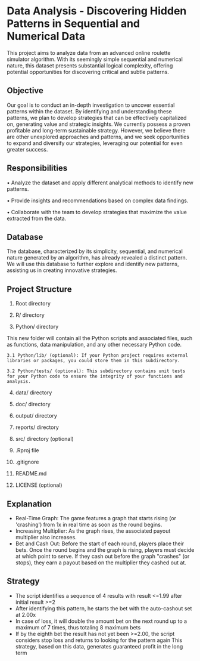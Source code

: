 # Data Analysis - Discovering Hidden Patterns in Sequential and Numerical Data

This project aims to analyze data from an advanced online roulette simulator algorithm. With its seemingly simple sequential and numerical nature, this dataset presents substantial logical complexity, offering potential opportunities for discovering critical and subtle patterns.

## Objective
Our goal is to conduct an in-depth investigation to uncover essential patterns within the dataset. By identifying and understanding these patterns, we plan to develop strategies that can be effectively capitalized on, generating value and strategic insights.
We currently possess a proven profitable and long-term sustainable strategy. However, we believe there are other unexplored approaches and patterns, and we seek opportunities to expand and diversify our strategies, leveraging our potential for even greater success.

## Responsibilities
•	Analyze the dataset and apply different analytical methods to identify new patterns.

•	Provide insights and recommendations based on complex data findings.

•	Collaborate with the team to develop strategies that maximize the value extracted from the data.

## Database
The database, characterized by its simplicity, sequential, and numerical nature generated by an algorithm, has already revealed a distinct pattern. We will use this database to further explore and identify new patterns, assisting us in creating innovative strategies.

## Project Structure
1.	Root directory

2.	R/ directory

3.	Python/ directory

This new folder will contain all the Python scripts and associated files, such as functions, data manipulation, and any other necessary Python code.

    3.1 Python/lib/ (optional): If your Python project requires external libraries or packages, you could store them in this subdirectory.

    3.2 Python/tests/ (optional): This subdirectory contains unit tests for your Python code to ensure the integrity of your functions and analysis.

4.	data/ directory

5.	doc/ directory

6.	output/ directory

7.	reports/ directory

8.	src/ directory (optional)

9.	.Rproj file

10.	.gitignore

11.	README.md

12.	LICENSE (optional)

## Explanation

- Real-Time Graph: The game features a graph that starts rising (or 'crashing') from 1x in real time as soon as the round begins.
- Increasing Multiplier: As the graph rises, the associated payout multiplier also increases.
- Bet and Cash Out: Before the start of each round, players place their bets. Once the round begins and the graph is rising, players must decide at which point to serve. If they cash out before the graph "crashes" (or stops), they earn a payout based on the multiplier they cashed out at.

## Strategy

- The script identifies a sequence of 4 results with result <=1.99 after initial result >=2
- After identifying this pattern, he starts the bet with the auto-cashout set at 2.00x
- In case of loss, it will double the amount bet on the next round up to a maximum of 7 times, thus totaling 8 maximum bets
- If by the eighth bet the result has not yet been >=2.00, the script considers stop loss and returns to looking for the pattern again
This strategy, based on this data, generates guaranteed profit in the long term
